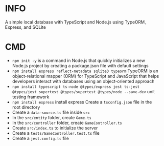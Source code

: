# INFO
A simple local database with TypeScript and Node.js using TypeORM, Express, and SQLite
# CMD
* `npm init -y` is a command in Node.js that quickly initializes a new Node.js project by creating a package.json file with default settings
* `npm install express reflect-metadata sqlite3 typeorm` TypeORM is an object-relational mapper (ORM) for TypeScript and JavaScript that helps developers interact with databases using an object-oriented approach
* `npm install typescript ts-node @types/express jest ts-jest @types/jest supertest @types/supertest @types/node --save-dev` unit testing framework
* `npm install express` install express
Create a `tsconfig.json` file in the root directory
* Create a `data-source.ts` file inside `src`
* In the `src/entity` folder, create `Game.ts`
* In the `src/controller` folder, create `GameController.ts`
* Create `src/index.ts` to initialize the server
* Create a `tests/GameController.test.ts` file
* Create a `jest.config.ts` file